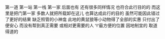 第一道 第一站 第一栈 第一家
后面也有 还有很多同样情况 也符合此行目的的
而这里是把门第一家
多数人就把所载卸在这儿 也算达成此行的目的
虽然可能因此错过了更好的结果
缺乏照管的小神龛 此地的黄鼠狼等小动物得了全部的实惠
只付出了便安心 而没有帮到真正需要 或相对更需要的人
♈︎最方便的位置 因地制宜的 取道 得道的
